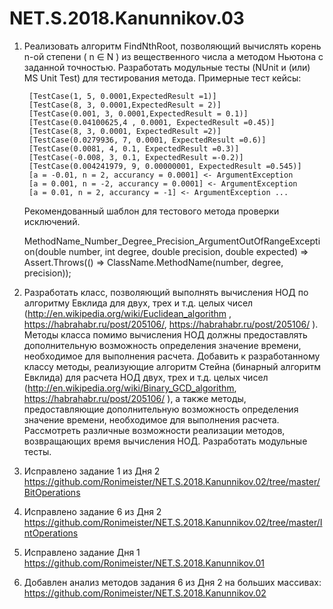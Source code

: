 # NET.S.2018.Kanunnikov.03
1)
    Реализовать алгоритм FindNthRoot, позволяющий вычислять корень n-ой степени ( n ∈ N ) из вещественного числа а методом Ньютона с заданной точностью. Разработать модульные тесты (NUnit и (или) MS Unit Test) для тестирования метода. Примерные тест кейсы:

        [TestCase(1, 5, 0.0001,ExpectedResult =1)]
        [TestCase(8, 3, 0.0001,ExpectedResult = 2)]
        [TestCase(0.001, 3, 0.0001,ExpectedResult = 0.1)]
        [TestCase(0.04100625,4 , 0.0001, ExpectedResult =0.45)]
        [TestCase(8, 3, 0.0001, ExpectedResult =2)]
        [TestCase(0.0279936, 7, 0.0001, ExpectedResult =0.6)]
        [TestCase(0.0081, 4, 0.1, ExpectedResult =0.3)]
        [TestCase(-0.008, 3, 0.1, ExpectedResult =-0.2)]
        [TestCase(0.004241979, 9, 0.00000001, ExpectedResult =0.545)]
        [a = -0.01, n = 2, accurancy = 0.0001] <- ArgumentException
        [a = 0.001, n = -2, accurancy = 0.0001] <- ArgumentException
        [a = 0.01, n = 2, accurancy = -1] <- ArgumentException ...

    Рекомендованный шаблон для тестового метода проверки исключений.

    MethodName_Number_Degree_Precision_ArgumentOutOfRangeException(double number, int degree, double precision, double expected) => Assert.Throws(() => ClassName.MethodName(number, degree, precision));

2) 
    Разработать класс, позволяющий выполнять вычисления НОД по алгоритму Евклида для двух, трех и т.д. целых чисел (http://en.wikipedia.org/wiki/Euclidean_algorithm , https://habrahabr.ru/post/205106/, https://habrahabr.ru/post/205106/ ). Методы класса помимо вычисления НОД должны предоставлять дополнительную возможность определения значение времени, необходимое для выполнения расчета. Добавить к разработанному классу методы, реализующие алгоритм Стейна (бинарный алгоритм Евклида) для расчета НОД двух, трех и т.д. целых чисел (http://en.wikipedia.org/wiki/Binary_GCD_algorithm, https://habrahabr.ru/post/205106/ ), а также методы, предоставляющие дополнительную возможность определения значение времени, необходимое для выполнения расчета. Рассмотреть различные возможности реализации методов, возвращающих время вычисления НОД. Разработать модульные тесты.

3) Исправлено задание 1 из Дня 2
    https://github.com/Ronimeister/NET.S.2018.Kanunnikov.02/tree/master/BitOperations

4) Исправлено задание 6 из Дня 2
    https://github.com/Ronimeister/NET.S.2018.Kanunnikov.02/tree/master/IntOperations

5) Исправлено задание Дня 1
    https://github.com/Ronimeister/NET.S.2018.Kanunnikov.01

6) Добавлен анализ методов задания 6 из Дня 2 на больших массивах:
    https://github.com/Ronimeister/NET.S.2018.Kanunnikov.02